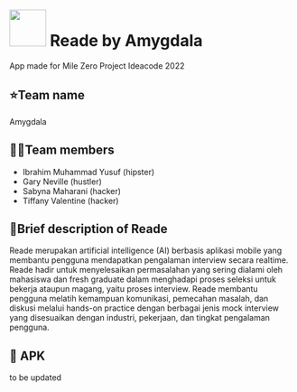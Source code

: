 #  <img src="https://cdn.discordapp.com/attachments/901147038908051526/942683908506542120/Logo_READE_final.png" height="65" width="65"> Reade by Amygdala
App made for Mile Zero Project Ideacode 2022

## ⭐Team name 
Amygdala

## 👨‍💻Team members
- Ibrahim Muhammad Yusuf (hipster)
- Gary Neville (hustler)
- Sabyna Maharani (hacker)
- Tiffany Valentine (hacker)

## 📃Brief description of Reade
Reade merupakan artificial intelligence (AI) berbasis aplikasi mobile yang membantu pengguna mendapatkan pengalaman interview secara realtime. Reade hadir untuk menyelesaikan permasalahan yang sering dialami oleh mahasiswa dan fresh graduate dalam menghadapi proses seleksi untuk bekerja ataupun magang, yaitu proses interview. Reade membantu pengguna melatih kemampuan komunikasi, pemecahan masalah, dan diskusi melalui hands-on practice dengan berbagai jenis mock interview yang disesuaikan dengan industri, pekerjaan, dan tingkat pengalaman pengguna.

## 📱 APK
to be updated

